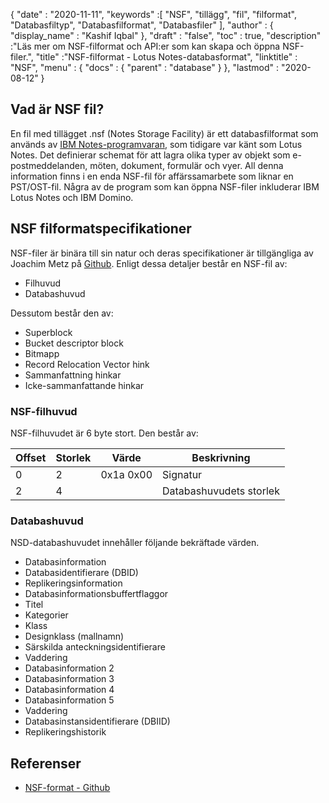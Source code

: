{
  "date" : "2020-11-11",
  "keywords" :[ "NSF", "tillägg", "fil", "filformat", "Databasfiltyp", "Databasfilformat", "Databasfiler" ],
  "author" : {
    "display_name" : "Kashif Iqbal"
},
  "draft" : "false",
  "toc" : true,
  "description" :"Läs mer om NSF-filformat och API:er som kan skapa och öppna NSF-filer.",
  "title" :"NSF-filformat - Lotus Notes-databasformat",
  "linktitle" : "NSF",
  "menu" : {
    "docs" : {
      "parent" : "database"
}
},
  "lastmod" : "2020-08-12"
}

## Vad är NSF fil?

En fil med tillägget .nsf (Notes Storage Facility) är ett databasfilformat som används av [IBM Notes-programvaran](https://en.wikipedia.org/wiki/HCL_Domino), som tidigare var känt som Lotus Notes. Det definierar schemat för att lagra olika typer av objekt som e-postmeddelanden, möten, dokument, formulär och vyer. All denna information finns i en enda NSF-fil för affärssamarbete som liknar en PST/OST-fil. Några av de program som kan öppna NSF-filer inkluderar IBM Lotus Notes och IBM Domino.

## NSF filformatspecifikationer

NSF-filer är binära till sin natur och deras specifikationer är tillgängliga av Joachim Metz på [Github](https://github.com/libyal/libnsfdb/blob/main/documentation/Notes%20Storage%20Facility%20(NSF)%20database%20file%20format.asciidoc). Enligt dessa detaljer består en NSF-fil av:

* Filhuvud
* Databashuvud

Dessutom består den av:

* Superblock
* Bucket descriptor block
* Bitmapp
* Record Relocation Vector hink
* Sammanfattning hinkar
* Icke-sammanfattande hinkar


### NSF-filhuvud

NSF-filhuvudet är 6 byte stort. Den består av:

|Offset|Storlek|Värde|Beskrivning|
---|---|---|---|
0|2|0x1a 0x00|Signatur|
2|4| |Databashuvudets storlek|

### Databashuvud

NSD-databashuvudet innehåller följande bekräftade värden.

* Databasinformation
* Databasidentifierare (DBID)
* Replikeringsinformation
* Databasinformationsbuffertflaggor
* Titel
* Kategorier
* Klass
* Designklass (mallnamn)
* Särskilda anteckningsidentifierare
* Vaddering
* Databasinformation 2
* Databasinformation 3
* Databasinformation 4
* Databasinformation 5
* Vaddering
* Databasinstansidentifierare (DBIID)
* Replikeringshistorik

## Referenser

* [NSF-format - Github](https://github.com/libyal/libnsfdb/blob/main/documentation/Notes%20Storage%20Facility%20(NSF)%20database%20file%20format.asciidoc)

